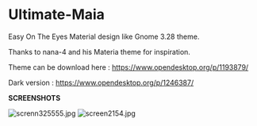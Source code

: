 # Ultimate-Maia
Easy On The Eyes Material design like Gnome 3.28 theme.

Thanks to nana-4 and his Materia theme for inspiration.

Theme can be download here : https://www.opendesktop.org/p/1193879/

Dark version : https://www.opendesktop.org/p/1246387/

<b>SCREENSHOTS</b>

<img src="https://cdn.scrot.moe/images/2018/04/13/screnn325555.jpg" alt="screnn325555.jpg" border="0" />

<img src="https://cdn.scrot.moe/images/2018/04/22/screen2154.jpg" alt="screen2154.jpg" border="0" />
